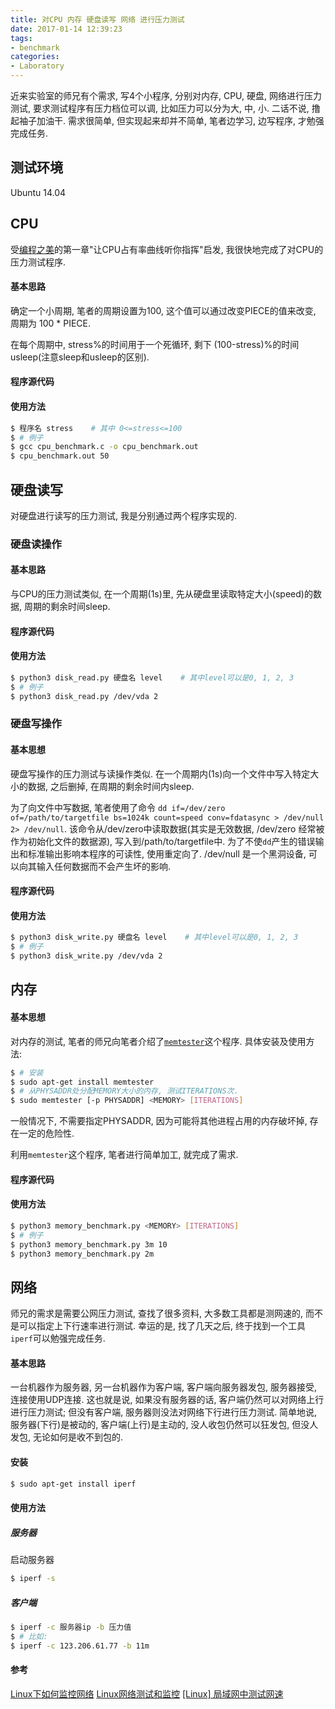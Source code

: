 ```yaml
---
title: 对CPU 内存 硬盘读写 网络 进行压力测试
date: 2017-01-14 12:39:23
tags: 
- benchmark
categories:
- Laboratory
---
```

近来实验室的师兄有个需求, 写4个小程序, 分别对内存, CPU, 硬盘, 网络进行压力测试, 要求测试程序有压力档位可以调, 比如压力可以分为大, 中, 小. 二话不说, 撸起袖子加油干. 需求很简单, 但实现起来却并不简单, 笔者边学习, 边写程序, 才勉强完成任务. 

<!-- more -->
## 测试环境
Ubuntu 14.04

## CPU
受[编程之美](https://book.douban.com/subject/3004255/)的第一章"让CPU占有率曲线听你指挥"启发, 我很快地完成了对CPU的压力测试程序.

#### 基本思路
确定一个小周期, 笔者的周期设置为100, 这个值可以通过改变PIECE的值来改变, 周期为 100 * PIECE.

在每个周期中, stress%的时间用于一个死循环, 剩下 (100-stress)%的时间usleep(注意sleep和usleep的区别).

#### 程序源代码

<script src="https://gist.github.com/YoungForest/04080ae9ad932aa1fd7211c05e93b197.js"></script>

#### 使用方法
``` bash
$ 程序名 stress    # 其中 0<=stress<=100
$ # 例子
$ gcc cpu_benchmark.c -o cpu_benchmark.out
$ cpu_benchmark.out 50
```
## 硬盘读写
对硬盘进行读写的压力测试, 我是分别通过两个程序实现的.

### 硬盘读操作

#### 基本思路
与CPU的压力测试类似, 在一个周期(1s)里, 先从硬盘里读取特定大小(speed)的数据, 周期的剩余时间sleep.

#### 程序源代码
<script src="https://gist.github.com/YoungForest/9faaa24df53b3e78d27c18155ee26384.js"></script>

#### 使用方法
``` bash
$ python3 disk_read.py 硬盘名 level    # 其中level可以是0, 1, 2, 3
$ # 例子
$ python3 disk_read.py /dev/vda 2
```

### 硬盘写操作

#### 基本思想
硬盘写操作的压力测试与读操作类似. 在一个周期内(1s)向一个文件中写入特定大小的数据, 之后删掉, 在周期的剩余时间内sleep.

为了向文件中写数据, 笔者使用了命令
`dd if=/dev/zero of=/path/to/targetfile bs=1024k count=speed conv=fdatasync > /dev/null 2> /dev/null`.
该命令从/dev/zero中读取数据(其实是无效数据, /dev/zero 经常被作为初始化文件的数据源), 写入到/path/to/targetfile中. 为了不使`dd`产生的错误输出和标准输出影响本程序的可读性, 使用重定向了. /dev/null 是一个黑洞设备, 可以向其输入任何数据而不会产生坏的影响.

#### 程序源代码
<script src="https://gist.github.com/YoungForest/0b3fdfbe15821b32991d9d48a9122290.js"></script>

#### 使用方法
``` bash
$ python3 disk_write.py 硬盘名 level    # 其中level可以是0, 1, 2, 3
$ # 例子
$ python3 disk_write.py /dev/vda 2
```

## 内存

#### 基本思想

对内存的测试, 笔者的师兄向笔者介绍了[`memtester`](https://linux.die.net/man/8/memtester)这个程序. 具体安装及使用方法:

``` bash
$ # 安装
$ sudo apt-get install memtester
$ # 从PHYSADDR处分配MEMORY大小的内存, 测试ITERATIONS次.
$ sudo memtester [-p PHYSADDR] <MEMORY> [ITERATIONS]
```

一般情况下, 不需要指定PHYSADDR, 因为可能将其他进程占用的内存破坏掉, 存在一定的危险性.

利用`memtester`这个程序, 笔者进行简单加工, 就完成了需求.

#### 程序源代码
<script src="https://gist.github.com/YoungForest/73875763467c9cd1eeccad3496a18398.js"></script>

#### 使用方法
``` bash
$ python3 memory_benchmark.py <MEMORY> [ITERATIONS]
$ # 例子
$ python3 memory_benchmark.py 3m 10
$ python3 memory_benchmark.py 2m 
```

## 网络
师兄的需求是需要公网压力测试, 查找了很多资料, 大多数工具都是测网速的, 而不是可以指定上下行速率进行测试. 幸运的是, 找了几天之后, 终于找到一个工具`iperf`可以勉强完成任务.

#### 基本思路
一台机器作为服务器, 另一台机器作为客户端, 客户端向服务器发包, 服务器接受, 连接使用UDP连接. 这也就是说, 如果没有服务器的话, 客户端仍然可以对网络上行进行压力测试; 但没有客户端, 服务器则没法对网络下行进行压力测试. 简单地说, 服务器(下行)是被动的, 客户端(上行)是主动的, 没人收包仍然可以狂发包, 但没人发包, 无论如何是收不到包的.

#### 安装
``` bash
$ sudo apt-get install iperf
```

#### 使用方法

##### 服务器
启动服务器
``` bash
$ iperf -s
```

##### 客户端
``` bash
$ iperf -c 服务器ip -b 压力值
$ # 比如:
$ iperf -c 123.206.61.77 -b 11m
```

#### 参考
[Linux下如何监控网络](http://www.binarytides.com/linux-commands-monitor-network/)
[Linux网络测试和监控](https://www.linux.com/learn/five-funny-little-linux-network-testers-and-monitors)
[[Linux] 局域网中测试网速](http://tuxtweaks.com/2014/11/linux-network-speed-test/?utm_source=tuicool&utm_medium=referral)
